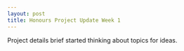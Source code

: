 ```yaml
---
layout: post
title: Honours Project Update Week 1 
---
```


Project details brief
started thinking about topics for ideas.
